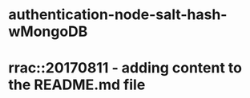 # authentication-node-salt-hash-wMongoDB

# rrac::20170811 - adding content to the README.md file


